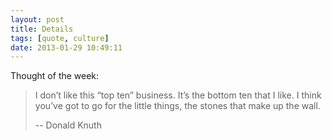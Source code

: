```yaml
---
layout: post
title: Details
tags: [quote, culture]
date: 2013-01-29 10:49:11
---
```


Thought of the week: 

> I don’t like this “top ten” business. It’s the bottom ten that I like. I think you’ve got to go for the little things, the stones that make up the wall.
>
> -- Donald Knuth


